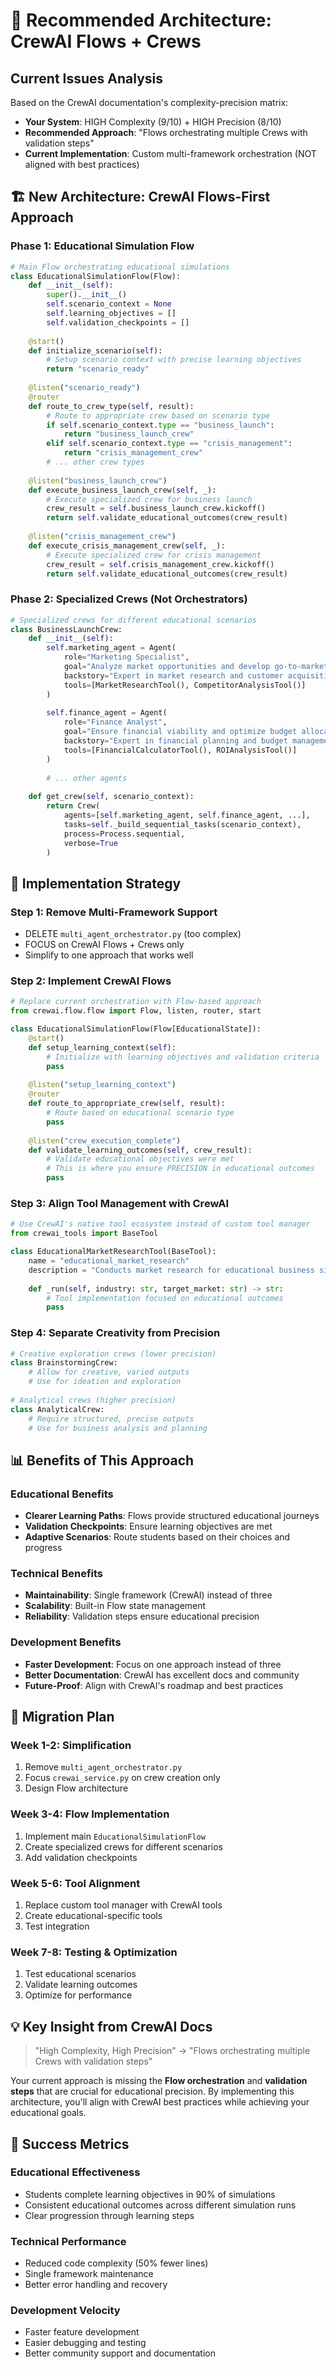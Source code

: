 # 🎯 Recommended Architecture: CrewAI Flows + Crews

## Current Issues Analysis

Based on the CrewAI documentation's complexity-precision matrix:
- **Your System**: HIGH Complexity (9/10) + HIGH Precision (8/10) 
- **Recommended Approach**: "Flows orchestrating multiple Crews with validation steps"
- **Current Implementation**: Custom multi-framework orchestration (NOT aligned with best practices)

## 🏗️ New Architecture: CrewAI Flows-First Approach

### **Phase 1: Educational Simulation Flow**
```python
# Main Flow orchestrating educational simulations
class EducationalSimulationFlow(Flow):
    def __init__(self):
        super().__init__()
        self.scenario_context = None
        self.learning_objectives = []
        self.validation_checkpoints = []
    
    @start()
    def initialize_scenario(self):
        # Setup scenario context with precise learning objectives
        return "scenario_ready"
    
    @listen("scenario_ready")
    @router
    def route_to_crew_type(self, result):
        # Route to appropriate crew based on scenario type
        if self.scenario_context.type == "business_launch":
            return "business_launch_crew"
        elif self.scenario_context.type == "crisis_management":
            return "crisis_management_crew"
        # ... other crew types
    
    @listen("business_launch_crew")
    def execute_business_launch_crew(self, _):
        # Execute specialized crew for business launch
        crew_result = self.business_launch_crew.kickoff()
        return self.validate_educational_outcomes(crew_result)
    
    @listen("crisis_management_crew")
    def execute_crisis_management_crew(self, _):
        # Execute specialized crew for crisis management
        crew_result = self.crisis_management_crew.kickoff()
        return self.validate_educational_outcomes(crew_result)
```

### **Phase 2: Specialized Crews (Not Orchestrators)**
```python
# Specialized crews for different educational scenarios
class BusinessLaunchCrew:
    def __init__(self):
        self.marketing_agent = Agent(
            role="Marketing Specialist",
            goal="Analyze market opportunities and develop go-to-market strategy",
            backstory="Expert in market research and customer acquisition",
            tools=[MarketResearchTool(), CompetitorAnalysisTool()]
        )
        
        self.finance_agent = Agent(
            role="Finance Analyst", 
            goal="Ensure financial viability and optimize budget allocation",
            backstory="Expert in financial planning and budget management",
            tools=[FinancialCalculatorTool(), ROIAnalysisTool()]
        )
        
        # ... other agents
    
    def get_crew(self, scenario_context):
        return Crew(
            agents=[self.marketing_agent, self.finance_agent, ...],
            tasks=self._build_sequential_tasks(scenario_context),
            process=Process.sequential,
            verbose=True
        )
```

## 🔧 **Implementation Strategy**

### **Step 1: Remove Multi-Framework Support**
- DELETE `multi_agent_orchestrator.py` (too complex)
- FOCUS on CrewAI Flows + Crews only
- Simplify to one approach that works well

### **Step 2: Implement CrewAI Flows**
```python
# Replace current orchestration with Flow-based approach
from crewai.flow.flow import Flow, listen, router, start

class EducationalSimulationFlow(Flow[EducationalState]):
    @start()
    def setup_learning_context(self):
        # Initialize with learning objectives and validation criteria
        pass
    
    @listen("setup_learning_context")
    @router
    def route_to_appropriate_crew(self, result):
        # Route based on educational scenario type
        pass
    
    @listen("crew_execution_complete")
    def validate_learning_outcomes(self, crew_result):
        # Validate educational objectives were met
        # This is where you ensure PRECISION in educational outcomes
        pass
```

### **Step 3: Align Tool Management with CrewAI**
```python
# Use CrewAI's native tool ecosystem instead of custom tool manager
from crewai_tools import BaseTool

class EducationalMarketResearchTool(BaseTool):
    name = "educational_market_research"
    description = "Conducts market research for educational business simulations"
    
    def _run(self, industry: str, target_market: str) -> str:
        # Tool implementation focused on educational outcomes
        pass
```

### **Step 4: Separate Creativity from Precision**
```python
# Creative exploration crews (lower precision)
class BrainstormingCrew:
    # Allow for creative, varied outputs
    # Use for ideation and exploration
    
# Analytical crews (higher precision)  
class AnalyticalCrew:
    # Require structured, precise outputs
    # Use for business analysis and planning
```

## 📊 **Benefits of This Approach**

### **Educational Benefits**
- **Clearer Learning Paths**: Flows provide structured educational journeys
- **Validation Checkpoints**: Ensure learning objectives are met
- **Adaptive Scenarios**: Route students based on their choices and progress

### **Technical Benefits**
- **Maintainability**: Single framework (CrewAI) instead of three
- **Scalability**: Built-in Flow state management
- **Reliability**: Validation steps ensure educational precision

### **Development Benefits**
- **Faster Development**: Focus on one approach instead of three
- **Better Documentation**: CrewAI has excellent docs and community
- **Future-Proof**: Align with CrewAI's roadmap and best practices

## 🚀 **Migration Plan**

### **Week 1-2: Simplification**
1. Remove `multi_agent_orchestrator.py`
2. Focus `crewai_service.py` on crew creation only
3. Design Flow architecture

### **Week 3-4: Flow Implementation**
1. Implement main `EducationalSimulationFlow`
2. Create specialized crews for different scenarios
3. Add validation checkpoints

### **Week 5-6: Tool Alignment**
1. Replace custom tool manager with CrewAI tools
2. Create educational-specific tools
3. Test integration

### **Week 7-8: Testing & Optimization**
1. Test educational scenarios
2. Validate learning outcomes
3. Optimize for performance

## 💡 **Key Insight from CrewAI Docs**

> "High Complexity, High Precision" → "Flows orchestrating multiple Crews with validation steps"

Your current approach is missing the **Flow orchestration** and **validation steps** that are crucial for educational precision. By implementing this architecture, you'll align with CrewAI best practices while achieving your educational goals.

## 🎯 **Success Metrics**

### **Educational Effectiveness**
- Students complete learning objectives in 90% of simulations
- Consistent educational outcomes across different simulation runs
- Clear progression through learning steps

### **Technical Performance**
- Reduced code complexity (50% fewer lines)
- Single framework maintenance
- Better error handling and recovery

### **Development Velocity**
- Faster feature development
- Easier debugging and testing
- Better community support and documentation 